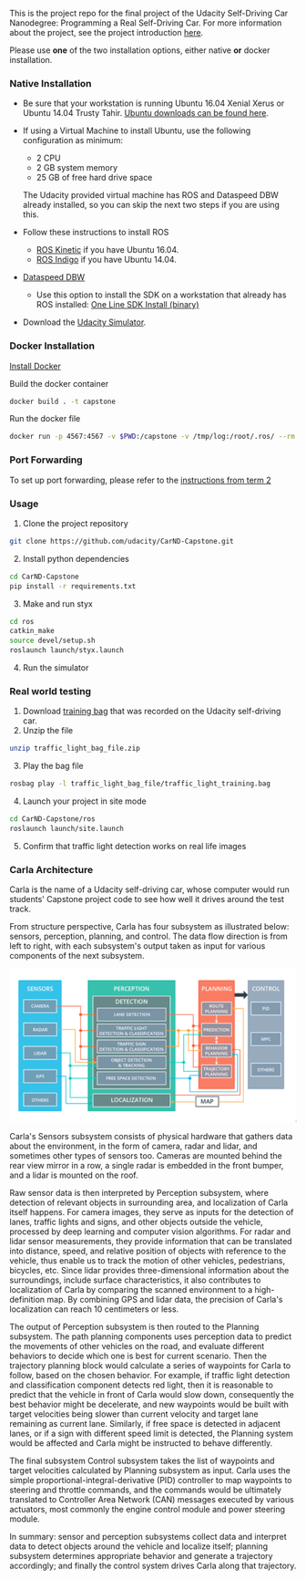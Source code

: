 This is the project repo for the final project of the Udacity Self-Driving Car Nanodegree: Programming a Real Self-Driving Car. For more information about the project, see the project introduction [here](https://classroom.udacity.com/nanodegrees/nd013/parts/6047fe34-d93c-4f50-8336-b70ef10cb4b2/modules/e1a23b06-329a-4684-a717-ad476f0d8dff/lessons/462c933d-9f24-42d3-8bdc-a08a5fc866e4/concepts/5ab4b122-83e6-436d-850f-9f4d26627fd9).

Please use **one** of the two installation options, either native **or** docker installation.

### Native Installation

* Be sure that your workstation is running Ubuntu 16.04 Xenial Xerus or Ubuntu 14.04 Trusty Tahir. [Ubuntu downloads can be found here](https://www.ubuntu.com/download/desktop).
* If using a Virtual Machine to install Ubuntu, use the following configuration as minimum:
  * 2 CPU
  * 2 GB system memory
  * 25 GB of free hard drive space

  The Udacity provided virtual machine has ROS and Dataspeed DBW already installed, so you can skip the next two steps if you are using this.

* Follow these instructions to install ROS
  * [ROS Kinetic](http://wiki.ros.org/kinetic/Installation/Ubuntu) if you have Ubuntu 16.04.
  * [ROS Indigo](http://wiki.ros.org/indigo/Installation/Ubuntu) if you have Ubuntu 14.04.
* [Dataspeed DBW](https://bitbucket.org/DataspeedInc/dbw_mkz_ros)
  * Use this option to install the SDK on a workstation that already has ROS installed: [One Line SDK Install (binary)](https://bitbucket.org/DataspeedInc/dbw_mkz_ros/src/81e63fcc335d7b64139d7482017d6a97b405e250/ROS_SETUP.md?fileviewer=file-view-default)
* Download the [Udacity Simulator](https://github.com/udacity/CarND-Capstone/releases).

### Docker Installation
[Install Docker](https://docs.docker.com/engine/installation/)

Build the docker container
```bash
docker build . -t capstone
```

Run the docker file
```bash
docker run -p 4567:4567 -v $PWD:/capstone -v /tmp/log:/root/.ros/ --rm -it capstone
```

### Port Forwarding
To set up port forwarding, please refer to the [instructions from term 2](https://classroom.udacity.com/nanodegrees/nd013/parts/40f38239-66b6-46ec-ae68-03afd8a601c8/modules/0949fca6-b379-42af-a919-ee50aa304e6a/lessons/f758c44c-5e40-4e01-93b5-1a82aa4e044f/concepts/16cf4a78-4fc7-49e1-8621-3450ca938b77)

### Usage

1. Clone the project repository
```bash
git clone https://github.com/udacity/CarND-Capstone.git
```

2. Install python dependencies
```bash
cd CarND-Capstone
pip install -r requirements.txt
```
3. Make and run styx
```bash
cd ros
catkin_make
source devel/setup.sh
roslaunch launch/styx.launch
```
4. Run the simulator

### Real world testing
1. Download [training bag](https://s3-us-west-1.amazonaws.com/udacity-selfdrivingcar/traffic_light_bag_file.zip) that was recorded on the Udacity self-driving car.
2. Unzip the file
```bash
unzip traffic_light_bag_file.zip
```
3. Play the bag file
```bash
rosbag play -l traffic_light_bag_file/traffic_light_training.bag
```
4. Launch your project in site mode
```bash
cd CarND-Capstone/ros
roslaunch launch/site.launch
```
5. Confirm that traffic light detection works on real life images

### Carla Architecture
Carla is the name of a Udacity self-driving car, whose computer would run students' Capstone project code to see how well it drives around the test track.

From structure perspective, Carla has four subsystem as illustrated below: sensors, perception, planning, and control. The data flow direction is from left to right, with each subsystem's output taken as input for various components of the next subsystem.

<img src="./imgs/Carla_subsystems_structure.png">

Carla's Sensors subsystem consists of physical hardware that gathers data about the environment, in the form of camera, radar and lidar, and sometimes other types of sensors too. Cameras are mounted behind the rear view mirror in a row, a single radar is embedded in the front bumper, and a lidar is mounted on the roof. 

Raw sensor data is then interpreted by Perception subsystem, where detection of relevant objects in surrounding area, and localization of Carla itself happens. For camera images, they serve as inputs for the detection of lanes, traffic lights and signs, and other objects outside the vehicle, processed by deep learning and computer vision algorithms. For radar and lidar sensor measurements, they provide information that can be translated into distance, speed, and relative position of objects with reference to the vehicle, thus enable us to track the motion of other vehicles, pedestrians, bicycles, etc. Since lidar provides three-dimensional information about the surroundings, include surface characteristics, it also contributes to localization of Carla by comparing the scanned environment to a high-definition map. By combining GPS and lidar data, the precision of Carla's localization can reach 10 centimeters or less.

The output of Perception subsystem is then routed to the Planning subsystem. The path planning components uses perception data to predict the movements of other vehicles on the road, and evaluate different behaviors to decide which one is best for current scenario. Then the trajectory planning block would calculate a series of waypoints for Carla to follow, based on the chosen behavior. For example, if traffic light detection and classification component detects red light, then it is reasonable to predict that the vehicle in front of Carla would slow down, consequently the best behavior might be decelerate, and new waypoints would be built with target velocities being slower than current velocity and target lane remaining as current lane. Similarly, if free space is detected in adjacent lanes, or if a sign with different speed limit is detected, the Planning system would be affected and Carla might be instructed to behave differently.

The final subsystem Control subsystem takes the list of waypoints and target velocities calculated by Planning subsystem as input. Carla uses the simple proportional-integral-derivative (PID) controller to map waypoints to steering and throttle commands, and the commands would be ultimately translated to Controller Area Network (CAN) messages executed by various actuators, most commonly the engine control module and power steering module.

In summary: sensor and perception subsystems collect data and interpret data to detect objects around the vehicle and localize itself; planning subsystem determines appropriate behavior and generate a trajectory accordingly; and finally the control system drives Carla along that trajectory.